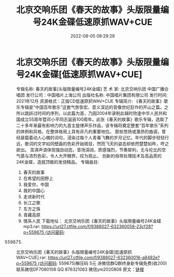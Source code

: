 ﻿---
title: 北京交响乐团《春天的故事》头版限量编号24K金碟低速原抓WAV+CUE
date: 2022-08-05 08:29:29
categories: 新碟专辑、稀有等精品
tags: 华语中文
---
# 北京交响乐团《春天的故事》头版限量编号24K金碟[低速原抓WAV+CUE]

专辑名称: 春天的故事[头版限量编号24K金碟]
艺 术 家: 北京交响乐团 中国广播合唱团
发行公司：中国唱片上海公司
出版社名称: 中国唱片集团有限公司
发行时间: 2021年12月
资源格式：正版CD低速原抓WAV+CUE
专辑简介:
《春天的故事》歌乐专辑是“中国百年歌乐”这套气势恢宏、意义深远的音像世纪巨作的开山之篇。之所以跳跃过时间的序列，以此篇为首，乃因2004年录制此辑时欣逢中华人民共和国成立55周年暨邓小平同志诞辰100周年。此张《春天的故事》歌乐专辑，选取了二十多年来最有影响力的九首主旋律声乐作品，该专辑将奠定整套“百年歌乐”系列的体例和风格，在整体格局上具有非凡的重要地位。
那些悠扬或激昂的曲调，曾经装载着动人心魄的词句，浸染过每个人青春飞舞的岁月记忆。年代的脚步轻轻行远，歌词的文字如同壁画的色彩开始斑驳，然而飞天的姿态却依然楚楚如昨，呼之欲出。
澎湃声浪体现强劲动态，音场深阔，质感强烈，节奏犀利，无与伦比的空气感与浓烈色彩，令人大开眼界，叹为观止。
创新的母带处理技术及高品质的24K金碟，造就顶极的发烧精品。
专辑曲目:
01. 春天的故事
02. 在希望的田野上
03. 我爱你，中国
04. 我的中国心
05. 走进新时代
06. 长江之歌
07. 东方之珠
08. 青藏高原
09. 情系人民
下载地址：
北京交响乐团《春天的故事》头版限量编号24K金碟mp3.rar: https://url27.ctfile.com/f/9388027-632360058-23cf28?p=559675 (访问密码:
559675)
北京交响乐团《春天的故事》头版限量编号24K金碟[低速原抓WAV+CUE].rar: https://url27.ctfile.com/f/9388027-632360016-a8482e?p=559675 (访问密码:
559675)解压码 5元
进微信群Q群终身新专辑免费(收200)
联系微信DF7080108 QQ 876321063
微信ym2020808
原文：[链接](https://blog.sina.com.cn/s/blog_1647c7e7601030ypa.html)
